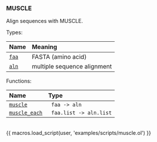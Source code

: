 ### MUSCLE

Align sequences with MUSCLE.

Types:

| Name      | Meaning |
| :-------- | :------ |
| <a href="javascript:;" onclick="help_and_scripts('faa')">`faa`</a> | FASTA (amino acid) |
| <a href="javascript:;" onclick="help_and_scripts('aln')">`aln`</a> | multiple sequence alignment |

Functions:

| Name | Type |
| :--- | :--- |
| <a href="javascript:;" onclick="help_and_scripts('muscle')">`muscle`</a> | ` faa -> aln` |
| <a href="javascript:;" onclick="help_and_scripts('muscle_each')">`muscle_each`</a> | ` faa.list -> aln.list` |

<br/>
{{ macros.load_script(user, 'examples/scripts/muscle.ol') }}
